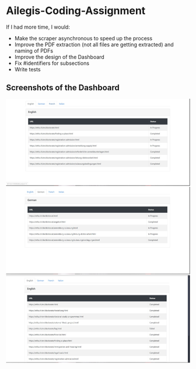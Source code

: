 # Ailegis-Coding-Assignment
 
If I had more time, I would:
- Make the scraper asynchronous to speed up the process
- Improve the PDF extraction (not all files are getting extracted) and naming of PDFs
- Improve the design of the Dashboard
- Fix #identifiers for subsections
- Write tests



## Screenshots of the Dashboard

![Screenshot 1](Screenshots/Dashboard_English_Progress.jpg)
![Screenshot 2](Screenshots/Dashboard_German_Progress.jpg)
![Screenshot 3](Screenshots/Dashboard_English.jpg)
